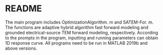 # README
The main program includes OptimizationAlgorithm. m and SATEM-For. m. 
The functions are adaptive hybrid algorithm fast forward modeling and grounded electrical-source TEM forward modeling, respectively. 
According to the prompts in the program, inputting and running parameters can obtain 1D response curve.
All programs need to be run in MATLAB 2019b and above versions.
